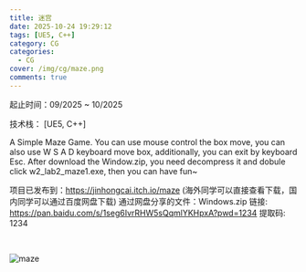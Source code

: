 ```yaml
---
title: 迷宫
date: 2025-10-24 19:29:12
tags: [UE5, C++]
category: CG
categories:
  - CG
cover: /img/cg/maze.png
comments: true
---
```


起止时间：09/2025 ~ 10/2025

技术栈： [UE5, C++]

A Simple Maze Game. You can use mouse control the box move, you can also use W S A D keyboard move box, additionally, you can exit by keyboard Esc.  After download the Window.zip, you need decompress it and dobule click w2_lab2_maze1.exe, then you can have fun~

项目已发布到：https://jinhongcai.itch.io/maze 
(海外同学可以直接查看下载，国内同学可以通过百度网盘下载)
通过网盘分享的文件：Windows.zip
链接: https://pan.baidu.com/s/1seg6IvrRHW5sQqmlYKHpxA?pwd=1234 
提取码: 1234

<br>

![maze](/img/cg/maze.png)

